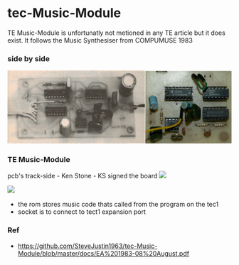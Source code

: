 # tec-Music-Module

TE Music-Module is unfortunatly not metioned in any TE article but it does exist. It follows the Music Synthesiser from COMPUMUSE 1983

### side by side
![](https://github.com/SteveJustin1963/tec-Music-Module/blob/master/pics/sbs-comp1.png)


### TE Music-Module

pcb's track-side - Ken Stone - KS signed the board
![](https://github.com/SteveJustin1963/tec-Music-Module/blob/master/pics/56997451_2328754837402760_8076912727156588544_n.jpg)


![](https://github.com/SteveJustin1963/tec-Music-Module/blob/master/pics/60723986_2355547531390157_8583667062189064192_n.jpg)

- the rom stores music code thats called from the program on the tec1
- socket is to connect to tect1 expansion port 

### Ref
- https://github.com/SteveJustin1963/tec-Music-Module/blob/master/docs/EA%201983-08%20August.pdf


